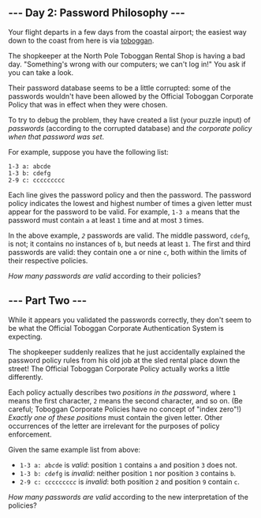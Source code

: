 <body>
<article><h2>--- Day 2: Password Philosophy ---</h2>
    <p>Your flight departs in a few days from the coastal airport; the easiest way down to the coast from here is via <a
            href="https://en.wikipedia.org/wiki/Toboggan" target="_blank">toboggan</a>.</p>
    <p>The shopkeeper at the North Pole Toboggan Rental Shop is having a bad day. "Something's wrong with our computers;
        we can't log in!" You ask if you can take a look.</p>
    <p>Their password database seems to be a little corrupted: some of the passwords wouldn't have been allowed by the
        <span title="To ensure your safety, your password must be the following string...">Official Toboggan Corporate Policy</span>
        that was in effect when they were chosen.</p>
    <p>To try to debug the problem, they have created a list (your puzzle input) of <em>passwords</em> (according to the
        corrupted database) and <em>the corporate policy when that password was set</em>.</p>
    <p>For example, suppose you have the following list:</p>
    <pre><code>1-3 a: abcde
1-3 b: cdefg
2-9 c: ccccccccc
</code></pre>
    <p>Each line gives the password policy and then the password. The password policy indicates the lowest and highest
        number of times a given letter must appear for the password to be valid. For example, <code>1-3 a</code> means
        that the password must contain <code>a</code> at least <code>1</code> time and at most <code>3</code> times.</p>
    <p>In the above example, <code><em>2</em></code> passwords are valid. The middle password, <code>cdefg</code>, is
        not; it contains no instances of <code>b</code>, but needs at least <code>1</code>. The first and third
        passwords are valid: they contain one <code>a</code> or nine <code>c</code>, both within the limits of their
        respective policies.</p>
    <p><em>How many passwords are valid</em> according to their policies?</p>
</article>
<article><h2>--- Part Two ---</h2>
    <p>While it appears you validated the passwords correctly, they don't seem to be what the Official Toboggan
        Corporate Authentication System is expecting.</p>
    <p>The shopkeeper suddenly realizes that he just accidentally explained the password policy rules from his old job
        at the sled rental place down the street! The Official Toboggan Corporate Policy actually works a little
        differently.</p>
    <p>Each policy actually describes two <em>positions in the password</em>, where <code>1</code> means the first
        character, <code>2</code> means the second character, and so on. (Be careful; Toboggan Corporate Policies have
        no concept of "index zero"!) <em>Exactly one of these positions</em> must contain the given letter. Other
        occurrences of the letter are irrelevant for the purposes of policy enforcement.</p>
    <p>Given the same example list from above:</p>
    <ul>
        <li><code>1-3 a: <em>a</em>b<em>c</em>de</code> is <em>valid</em>: position <code>1</code> contains
            <code>a</code> and position <code>3</code> does not.
        </li>
        <li><code>1-3 b: <em>c</em>d<em>e</em>fg</code> is <em>invalid</em>: neither position <code>1</code> nor
            position <code>3</code> contains <code>b</code>.
        </li>
        <li><code>2-9 c: c<em>c</em>cccccc<em>c</em></code> is <em>invalid</em>: both position <code>2</code> and
            position <code>9</code> contain <code>c</code>.
        </li>
    </ul>
    <p><em>How many passwords are valid</em> according to the new interpretation of the policies?</p>
</article>
</body>

